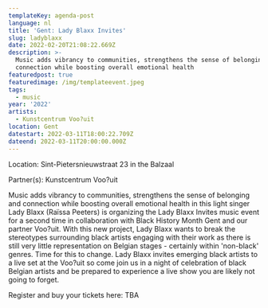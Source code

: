 ```yaml
---
templateKey: agenda-post
language: nl
title: 'Gent: Lady Blaxx Invites'
slug: ladyblaxx
date: 2022-02-20T21:08:22.669Z
description: >-
  Music adds vibrancy to communities, strengthens the sense of belonging and
  connection while boosting overall emotional health 
featuredpost: true
featuredimage: /img/templateevent.jpeg
tags:
  - music
year: '2022'
artists:
  - Kunstcentrum Voo?uit
location: Gent
datestart: 2022-03-11T18:00:22.709Z
dateend: 2022-03-11T20:00:00.000Z
---
```

Location: Sint-Pietersnieuwstraat 23 in the Balzaal

Partner(s): Kunstcentrum Voo?uit

Music adds vibrancy to communities, strengthens the sense of belonging and connection while boosting overall emotional health in this light singer Lady Blaxx (Raïssa Peeters) is organizing the Lady Blaxx Invites music event for a second time in collaboration with Black History Month Gent and our partner Voo?uit. With this new project, Lady Blaxx wants to break the stereotypes surrounding black artists engaging with their work as there is still very little representation on Belgian stages - certainly within 'non-black' genres. Time for this to change. Lady Blaxx invites emerging black artists to a live set at the Voo?uit so come join us in a night of celebration of black Belgian artists and be prepared to experience a live show you are likely not going to forget.

Register and buy your tickets here: TBA
